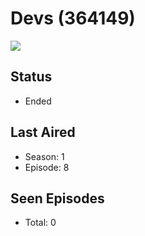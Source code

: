# Devs (364149)

<img src="https://dg31sz3gwrwan.cloudfront.net/poster/364149/62181346-0-optimized.jpg" />

## Status
* Ended
## Last Aired
* Season: 1
* Episode: 8
## Seen Episodes
* Total: 0
